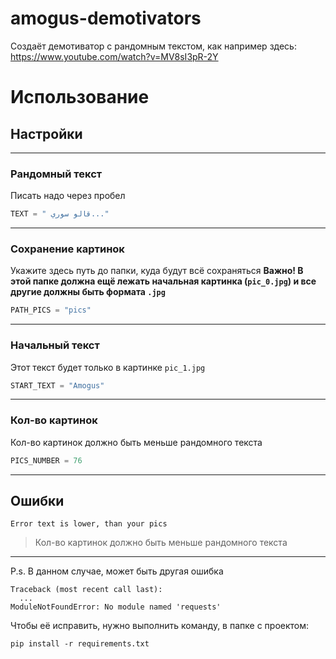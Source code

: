 # amogus-demotivators
Создаёт демотиватор с рандомным текстом, как например здесь: <https://www.youtube.com/watch?v=MV8sI3pR-2Y>

# Использование
## Настройки
***
### Рандомный текст
Писать надо через пробел
```py
TEXT = " قالو سوري..."
```
***
### Сохранение картинок
Укажите здесь путь до папки, куда будут всё сохраняться
**Важно! В этой папке должна ещё лежать начальная картинка (`pic_0.jpg`) и все другие должны быть формата `.jpg`**
```py
PATH_PICS = "pics"
```
***
### Начальный текст
Этот текст будет только в картинке `pic_1.jpg`
```py
START_TEXT = "Amogus"
```
***
### Кол-во картинок
Кол-во картинок должно быть меньше рандомного текста 
```py
PICS_NUMBER = 76
```
***
## Ошибки
```
Error text is lower, than your pics
```
> Кол-во картинок должно быть меньше рандомного текста 
***
P.s. В данном случае, может быть другая ошибка
```
Traceback (most recent call last):
  ...
ModuleNotFoundError: No module named 'requests'
```
Чтобы её исправить, нужно выполнить команду, в папке с проектом:
```
pip install -r requirements.txt
```
